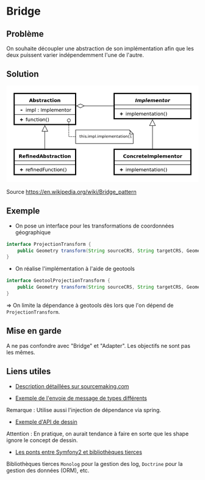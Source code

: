# Bridge

## Problème

On souhaite découpler une abstraction de son implémentation afin que les deux puissent
varier indépendemment l'une de l'autre.


## Solution

![UML Bridge](uml/UML_Bridge.png)

Source [<https://en.wikipedia.org/wiki/Bridge_pattern>](https://en.wikipedia.org/wiki/Bridge_pattern)

## Exemple

* On pose un interface pour les transformations de coordonnées géographique

```java
interface ProjectionTransform {
    public Geometry transform(String sourceCRS, String targetCRS, Geometry g );
}
```

* On réalise l'implémentation à l'aide de geotools

```java
interface GeotoolProjectionTransform {
    public Geometry transform(String sourceCRS, String targetCRS, Geometry g );
}
```

=> On limite la dépendance à geotools dès lors que l'on dépend de `ProjectionTransform`.

## Mise en garde

A ne pas confondre avec "Bridge" et "Adapter". Les objectifs ne sont
pas les mêmes.

## Liens utiles

* [Description détaillées sur sourcemaking.com](https://sourcemaking.com/design_patterns/bridge)

* [Exemple de l'envoie de message de types différents](https://springframework.guru/gang-of-four-design-patterns/bridge-pattern/)

Remarque : Utilise aussi l'injection de dépendance via spring.

* [Exemple d'API de dessin](http://www.tutorialspoint.com/design_pattern/bridge_pattern.htm)

Attention : En pratique, on aurait tendance à faire en sorte que les shape ignore le concept de dessin.

* [Les ponts entre Symfony2 et bibliothèques tierces](https://github.com/symfony/symfony/tree/master/src/Symfony/Bridge)

Bibliothèques tierces `Monolog` pour la gestion des log, `Doctrine` pour la gestion des données (ORM), etc.

